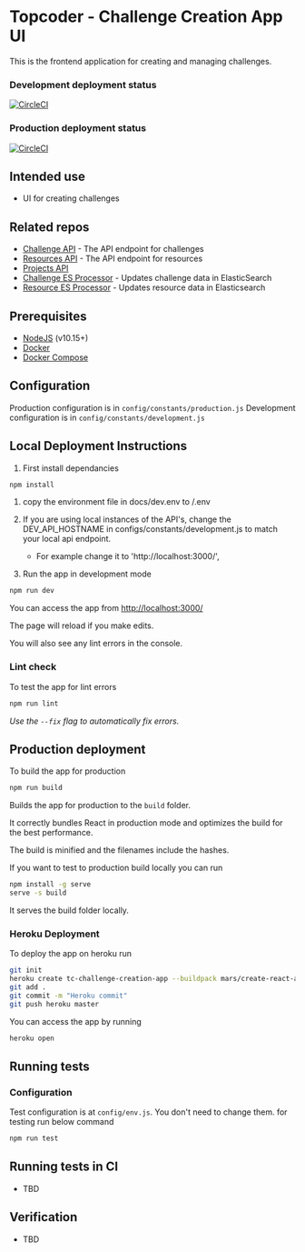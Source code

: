 # Topcoder - Challenge Creation App UI

This is the frontend application for creating and managing challenges.

### Development deployment status
[![CircleCI](https://circleci.com/gh/topcoder-platform/challenge-engine-ui/tree/develop.svg?style=svg)](https://circleci.com/gh/topcoder-platform/challenge-engine-ui/tree/develop)

### Production deployment status
[![CircleCI](https://circleci.com/gh/topcoder-platform/challenge-engine-ui/tree/master.svg?style=svg)](https://circleci.com/gh/topcoder-platform/challenge-engine-ui/tree/master)

## Intended use

- UI for creating challenges

## Related repos
- [Challenge API](https://github.com/topcoder-platform/challenge-api) - The API endpoint for challenges
- [Resources API](https://github.com/topcoder-platform/resources-api) - The API endpoint for resources
- [Projects API](?)
- [Challenge ES Processor](https://github.com/topcoder-platform/challenge-processor-es) - Updates challenge data in ElasticSearch
- [Resource ES Processor](https://github.com/topcoder-platform/resource-processor-es) - Updates resource data in Elasticsearch

## Prerequisites
-  [NodeJS](https://nodejs.org/en/) (v10.15+)
-  [Docker](https://www.docker.com/)
-  [Docker Compose](https://docs.docker.com/compose/)

## Configuration

Production configuration is in `config/constants/production.js`
Development configuration is in `config/constants/development.js`

## Local Deployment Instructions

1. First install dependancies

```bash
npm install
```

1. copy the environment file in docs/dev.env to /.env

1. If you are using local instances of the API's, change the DEV_API_HOSTNAME in configs/constants/development.js to match your local api endpoint.
    - For example change it to 'http://localhost:3000/',

1. Run the app in development mode

```bash
npm run dev
```

You can access the app from [http://localhost:3000/](http://localhost:3000/)

The page will reload if you make edits.

You will also see any lint errors in the console.

### Lint check

To test the app for lint errors

```bash
npm run lint
```

*Use the `--fix` flag to automatically fix errors.*

## Production deployment

To build the app for production

```bash
npm run build
```

Builds the app for production to the `build` folder.

It correctly bundles React in production mode and optimizes the build for the best performance.

The build is minified and the filenames include the hashes.

If you want to test to production build locally you can run

```bash
npm install -g serve
serve -s build
```

It serves the build folder locally.

### Heroku Deployment

To deploy the app on heroku run

```bash
git init
heroku create tc-challenge-creation-app --buildpack mars/create-react-app
git add .
git commit -m "Heroku commit"
git push heroku master
```

You can access the app by running

```bash
heroku open
```

## Running tests

### Configuration

Test configuration is at `config/env.js`. You don't need to change them.
for testing run below command

```bash
npm run test
```

## Running tests in CI
- TBD

## Verification
- TBD
